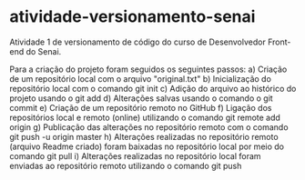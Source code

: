 # atividade-versionamento-senai
Atividade 1 de versionamento de código do curso de Desenvolvedor Front-end do Senai.

Para a criação do projeto foram seguidos os seguintes passos:
a) Criação de um repositório local com o arquivo "original.txt"
b) Inicialização do repositório local com o comando git init
c) Adição do arquivo ao histórico do projeto usando o git add
d) Alterações salvas usando o comando o git commit 
e) Criação de um repositório remoto no GitHub
f) Ligação dos repositórios local e remoto (online) utilizando o comando git remote add origin 
g) Publicação das alterações no repositório remoto com o comando git push -u origin master
h) Alterações realizadas no repositório remoto (arquivo Readme criado) foram baixadas no repositório local por meio do comando git pull
i) Alterações realizadas no repositório local foram enviadas ao repositório remoto utilizando o comando git push 

